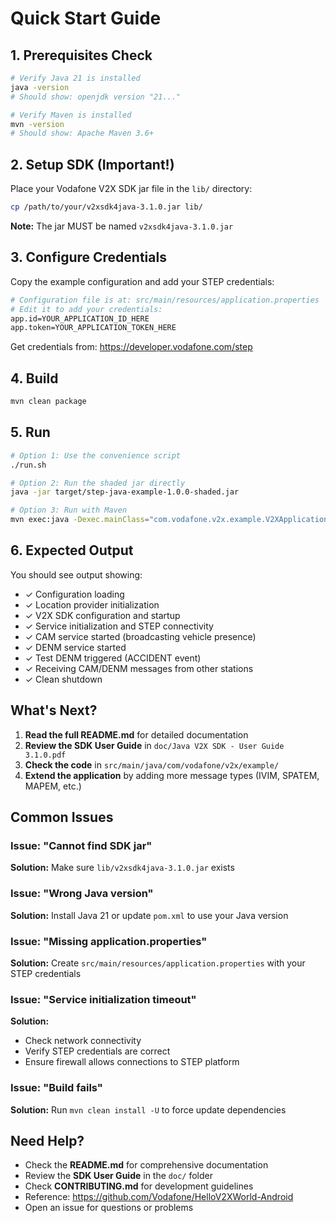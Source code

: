 # Quick Start Guide

## 1. Prerequisites Check

```bash
# Verify Java 21 is installed
java -version
# Should show: openjdk version "21..."

# Verify Maven is installed
mvn -version
# Should show: Apache Maven 3.6+
```

## 2. Setup SDK (Important!)

Place your Vodafone V2X SDK jar file in the `lib/` directory:

```bash
cp /path/to/your/v2xsdk4java-3.1.0.jar lib/
```

**Note:** The jar MUST be named `v2xsdk4java-3.1.0.jar`

## 3. Configure Credentials

Copy the example configuration and add your STEP credentials:

```bash
# Configuration file is at: src/main/resources/application.properties
# Edit it to add your credentials:
app.id=YOUR_APPLICATION_ID_HERE
app.token=YOUR_APPLICATION_TOKEN_HERE
```

Get credentials from: https://developer.vodafone.com/step

## 4. Build

```bash
mvn clean package
```

## 5. Run

```bash
# Option 1: Use the convenience script
./run.sh

# Option 2: Run the shaded jar directly
java -jar target/step-java-example-1.0.0-shaded.jar

# Option 3: Run with Maven
mvn exec:java -Dexec.mainClass="com.vodafone.v2x.example.V2XApplication"
```

## 6. Expected Output

You should see output showing:
- ✓ Configuration loading
- ✓ Location provider initialization
- ✓ V2X SDK configuration and startup
- ✓ Service initialization and STEP connectivity
- ✓ CAM service started (broadcasting vehicle presence)
- ✓ DENM service started
- ✓ Test DENM triggered (ACCIDENT event)
- ✓ Receiving CAM/DENM messages from other stations
- ✓ Clean shutdown

## What's Next?

1. **Read the full README.md** for detailed documentation
2. **Review the SDK User Guide** in `doc/Java V2X SDK - User Guide 3.1.0.pdf`
3. **Check the code** in `src/main/java/com/vodafone/v2x/example/`
4. **Extend the application** by adding more message types (IVIM, SPATEM, MAPEM, etc.)

## Common Issues

### Issue: "Cannot find SDK jar"
**Solution:** Make sure `lib/v2xsdk4java-3.1.0.jar` exists

### Issue: "Wrong Java version"
**Solution:** Install Java 21 or update `pom.xml` to use your Java version

### Issue: "Missing application.properties"
**Solution:** Create `src/main/resources/application.properties` with your STEP credentials

### Issue: "Service initialization timeout"
**Solution:** 
- Check network connectivity
- Verify STEP credentials are correct
- Ensure firewall allows connections to STEP platform

### Issue: "Build fails"
**Solution:** Run `mvn clean install -U` to force update dependencies

## Need Help?

- Check the **README.md** for comprehensive documentation
- Review the **SDK User Guide** in the `doc/` folder
- Check **CONTRIBUTING.md** for development guidelines
- Reference: https://github.com/Vodafone/HelloV2XWorld-Android
- Open an issue for questions or problems
